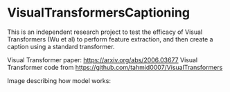 # VisualTransformersCaptioning
This is an independent research project to test the efficacy of Visual Transformers (Wu et al) to perform feature extraction, and then create a caption using a standard transformer.

Visual Transformer paper: https://arxiv.org/abs/2006.03677
Visual Transformer code from https://github.com/tahmid0007/VisualTransformers

Image describing how model works:
